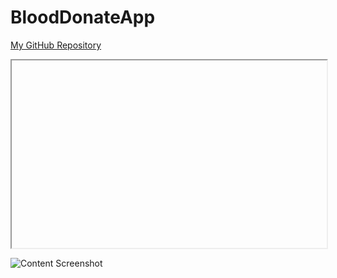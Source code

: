 # BloodDonateApp
[My GitHub Repository](https://github.com/your-username/your-repository)
<iframe src="https://example.com](https://reactnative.dev/docs/environment-setup" width="100%" height="300px"></iframe>

![Content Screenshot](/BloodDonateApp/image.png?raw=true "Optional Title")


